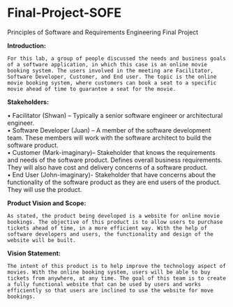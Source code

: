 # Final-Project-SOFE
Principles of Software and Requirements Engineering Final Project

<b>Introduction:</b>
	
	For this lab, a group of people discussed the needs and business goals of a software application, in which this case is an online movie booking system. The users involved in the meeting are Facilitator, Software Developer, Customer, and End user. The topic is the online movie booking system, where customers can book a seat to a specific movie ahead of time to guarantee a seat for the movie. 

<b>Stakeholders:</b>

•	Facilitator (Shwan) – Typically a senior software engineer or architectural engineer. <br />
•	Software Developer (Juan) – A member of the software development team. These members will work with the software architect to build the software product.  <br />
•	Customer (Mark-imaginary)– Stakeholder that knows the requirements and needs of the software product. Defines overall business requirements. They will also have cost and delivery concerns of a software product. <br />
•	End User (John-imaginary)- Stakeholder that have concerns about the functionality of the software product as they are end users of the product. They will use the product.  <br />


<b>Product Vision and Scope: </b>

	As stated, the product being developed is a website for online movie bookings. The objective of this product is to allow users to purchase tickets ahead of time, in a more efficient way. With the help of software developers and users, the functionality and design of the website will be built. 

<b>Vision Statement: </b>

	The intent of this product is to help improve the technology aspect of movies. With the online booking system, users will be able to buy tickets from anywhere, at any time. The goal of this team is to create a fully functional website that can be used by users and works efficiently so that users are inclined to use the website for move bookings. 


